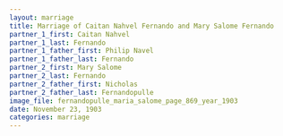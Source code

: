 ```yaml
---
layout: marriage
title: Marriage of Caitan Nahvel Fernando and Mary Salome Fernando
partner_1_first: Caitan Nahvel
partner_1_last: Fernando
partner_1_father_first: Philip Navel
partner_1_father_last: Fernando
partner_2_first: Mary Salome
partner_2_last: Fernando
partner_2_father_first: Nicholas
partner_2_father_last: Fernandopulle
image_file: fernandopulle_maria_salome_page_869_year_1903
date: November 23, 1903
categories: marriage
---
```


